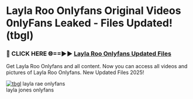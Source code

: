 # Layla Roo Onlyfans Original Videos 0nlyFans Leaked - Files Updated! (tbgl)

<h3>🔴 CLICK HERE 🌐==►► <a href="https://tinyurl.com/2jnfzry5" rel="nofollow">Layla Roo Onlyfans Updated Files</a></h3>

Get Layla Roo Onlyfans and all content. Now you can access all videos and pictures of Layla Roo Onlyfans. New Updated Files 2025!

[![tbgl](https://i.imgur.com/GyGTBgg.gif)](https://tinyurl.com/2jnfzry5)
layla rae onlyfans<br>
layla jones onlyfans